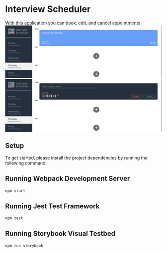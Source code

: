 # Interview Scheduler
With this application you can book, edit, and cancel appointments
![BaseUrl](./docs/baseUrl.png)
![EditForm](./docs/editForm.png)

## Setup

To get started, please install the project dependencies by running the following command:

## Running Webpack Development Server

```sh
npm start
```

## Running Jest Test Framework

```sh
npm test
```

## Running Storybook Visual Testbed

```sh
npm run storybook
```

